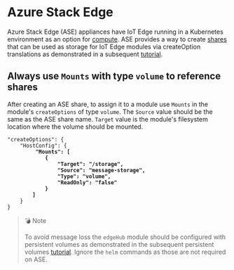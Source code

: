 # Azure Stack Edge

Azure Stack Edge (ASE) appliances have IoT Edge running in a Kubernetes environment
 as an option for [compute](https://docs.microsoft.com/azure/databox-online/azure-stack-edge-gpu-deploy-configure-compute#configure-compute).
ASE provides a way to create [shares](https://docs.microsoft.com/azure/databox-online/azure-stack-edge-gpu-manage-shares)
that can be used as storage for IoT Edge modules via createOption translations
as demonstrated in a subsequent [tutorial](../../examples/pervol_translation.html). 

## Always use `Mounts` with type `volume` to reference shares

After creating an ASE share, to assign it to a module use `Mounts` in the module's
`createOptions` of type `volume`. The `Source` value should be the same as the 
ASE share name. `Target` value is the module's filesystem location where the 
volume should be mounted.

<pre><code>"createOptions": {
    "HostConfig": {
         <strong>"Mounts": [
            {
                "Target": "/storage",
                "Source": "message-storage",
                "Type": "volume",
                "ReadOnly": "false"
            }
        ]</strong>
    }
}</code></pre>

> 💣 Note
>
> To avoid message loss the `edgeHub` module should be configured with persistent volumes
> as demonstrated in the subsequent persistent volumes [tutorial](../../examples/pervol_translation.html).
> Ignore the `helm` commands as those are not required on ASE.


